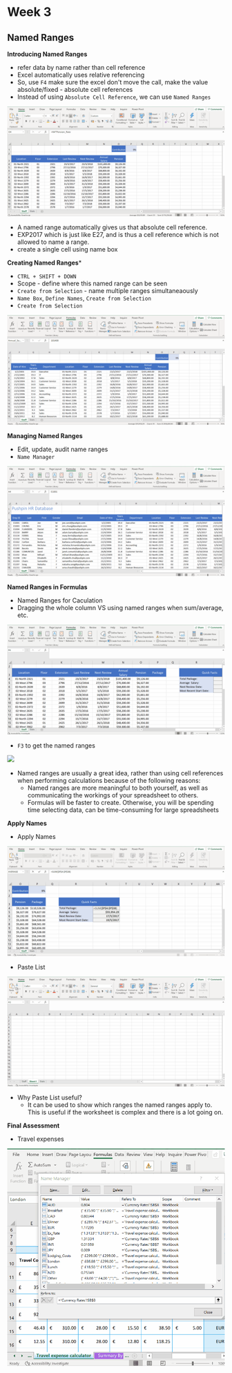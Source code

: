 # Week 3
## Named Ranges

**Introducing Named Ranges**
* refer data by name rather than cell reference
* Excel automatically uses relative referencing
* So, use `F4` make sure the excel don't move the call, make the value absolute/fixed - absolute cell references
* Instead of using `Absolute Cell Reference`, we can use `Named Ranges`

![](screenshot/named-ranges.gif)

* A named range automatically gives us that absolute cell reference.
* EXP2017 which is just like E27, and is thus a cell reference which is not allowed to name a range.
* create a single cell using name box

**Creating Named Ranges*** 
* `CTRL + SHIFT + DOWN`
* Scope - define where this named range can be seen
* `Create from Selection` - name multiple ranges simultaneaously
* `Name Box`, `Define Names`, `Create from Selection`
* `Create from Selection`

![](screenshot/create-from-selection.gif)

**Managing Named Ranges**
* Edit, update, audit name ranges
* `Name Manager`

![](screenshot/name-manager.gif)

**Named Ranges in Formulas**
* Named Ranges for Caculation
* Dragging the whole column VS using named ranges when sum/average, etc.

![](screenshot/name-ranges-calculation-1.gif)

* `F3` to get the named ranges

![](screenshot/name-ranges-calculation-2.gif)

* Named ranges are usually a great idea, rather than using cell references when performing calculations because of the following reasons:
	* Named ranges are more meaningful to both yourself, as well as communicating the workings of your spreadsheet to others.
	* Formulas will be faster to create. Otherwise, you will be spending time selecting data, can be time-consuming for large spreadsheets

**Apply Names**
* Apply Names

![](screenshot/apply-names.gif)

* Paste List

![](screenshot/paste-list.gif)

* Why Paste List useful?
	* It can be used to show which ranges the named ranges apply to. This is useful if the worksheet is complex and there is a lot going on.

**Final Assessment**
* Travel expenses

![](screenshot/final-assessment.gif)